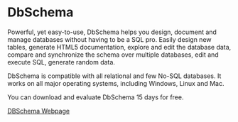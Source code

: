 
# DbSchema

Powerful, yet easy-to-use, DbSchema helps you design, document and manage databases without having to be a SQL pro. Easily design new tables, generate HTML5 documentation, explore and edit the database data, compare and synchronize the schema over multiple databases, edit and execute SQL, generate random data.


DbSchema is compatible with all relational and few No-SQL databases. It works on all major operating systems, including Windows, Linux and Mac.


You can download and evaluate DbSchema 15 days for free.


[DBSchema Webpage](https://www.dbschema.com/index.html)

